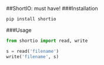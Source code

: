 ##ShortIO: must have!
###Installation
```bash
pip install shortio
```
###Usage
```python
from shortio import read, write

s = read('filename')
write('filename', s)
```